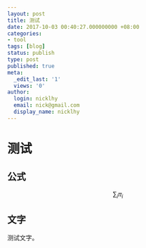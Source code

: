 ```yaml
---
layout: post
title: 测试
date: 2017-10-03 00:40:27.000000000 +08:00
categories:
- tool
tags: [blog]
status: publish
type: post
published: true
meta:
  _edit_last: '1'
  views: '0'
author:
  login: nicklhy
  email: nick@gmail.com
  display_name: nicklhy
---
```


# 测试

## 公式
$$\sum_i\pi_i$$

## 文字
测试文字。
